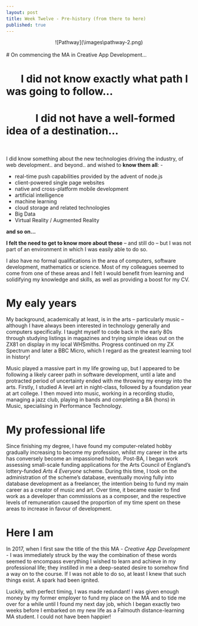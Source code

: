 ```yaml
---
layout: post
title: Week Twelve - Pre-history (from there to here)
published: true
---
```

<span style="display:block;text-align:center">
![Pathway](\images\pathway-2.png)
</span>
<br>
# On commencing the MA in Creative App Development...

# &nbsp;&nbsp;&nbsp;&nbsp;&nbsp;&nbsp;I did not know exactly what path I was going to follow...

# &nbsp;&nbsp;&nbsp;&nbsp;&nbsp;&nbsp;&nbsp;&nbsp;&nbsp;&nbsp;&nbsp;&nbsp;I did not have a well-formed idea of a destination...
<br>

I did know something about the new technologies driving the industry, of web development.. and beyond.. and wished to **know them all**: -

* real-time push capabilities provided by the advent of node.js
* client-powered single page websites
* native and cross-platform mobile development
* artificial intelligence
* machine learning
* cloud storage and related technologies
* Big Data
* Virtual Reality / Augmented Reality

**and so on...**  

**I felt the need to get to know more about these** – and still do – but I was not part of an environment in which I was easily able to do so. 

I also have no formal qualifications in the area of computers, software development, mathematics or science. Most of my colleagues seemed to come from one of these areas and I felt I would benefit from learning and solidifying my knowledge and skills, as well as providing a boost for my CV.

# My ealy years

My background, academically at least, is in the arts – particularly music – although I have always been interested in technology generally and computers specifically. I taught myself to code back in the early 80s through studying listings in magazines and trying simple ideas out on the ZX81 on display in my local WHSmiths. Progress continued on my ZX Spectrum and later a BBC Micro, which I regard as the greatest learning tool in history! 

Music played a massive part in my life growing up, but I appeared to be following a likely career path in software development, until a late and protracted period of uncertainty ended with me throwing my energy into the arts. Firstly, I studied A level art in night-class, followed by a foundation year at art college. I then moved into music, working in a recording studio, managing a jazz club, playing in bands and completing a BA (hons) in Music, specialising in Performance Technology. 

# My professional life

Since finishing my degree, I have found my computer-related hobby gradually increasing to become my profession, whilst my career in the arts has conversely become an impassioned hobby. Post-BA, I began work assessing small-scale funding applications for the Arts Council of England’s lottery-funded _Arts 4 Everyone_ scheme. During this time, I took on the administration of the scheme’s database, eventually moving fully into database development as a freelancer, the intention being to fund my main career as a creator of music and art. Over time, it became easier to find work as a developer than commissions as a composer, and the respective levels of remuneration caused the proportion of my time spent on these areas to increase in favour of development. 

# Here I am

In 2017, when I first saw the title of the this MA - _Creative App Development_ - I was immediately struck by the way the combination of these words seemed to encompass everything I wished to learn and achieve in my professional life; they instilled in me a deep-seated desire to somehow find a way on to the course. If I was not able to do so, at least I knew that such things exist. A spark had been ignited.

Luckily, with perfect timing, I was made redundant! I was given enough money by my former employer to fund my place on the MA and to tide me over for a while until I found my next day job, which I began exactly two weeks before I embarked on my new life as a Falmouth distance-learning MA student. I could not have been happier!
